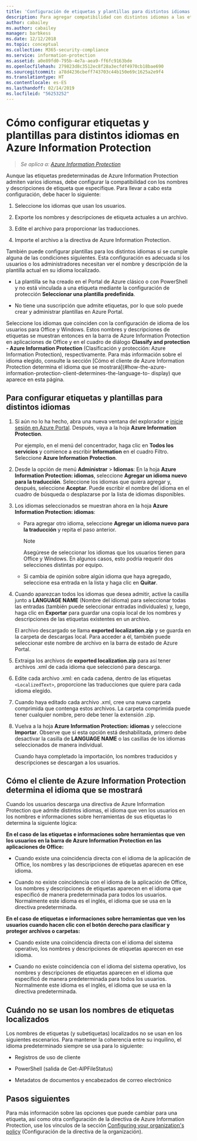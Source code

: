 ```yaml
---
title: 'Configuración de etiquetas y plantillas para distintos idiomas en Azure Information Protection: AIP'
description: Para agregar compatibilidad con distintos idiomas a las etiquetas que los usuarios ven en la barra de Information Protection y a todas las plantillas que ven, especifique los idiomas en la directiva de Azure Information Protection e importe las traducciones.
author: cabailey
ms.author: cabailey
manager: barbkess
ms.date: 12/12/2018
ms.topic: conceptual
ms.collection: M365-security-compliance
ms.service: information-protection
ms.assetid: a0e89fd0-795b-4e7a-aea9-ff6fc9163bde
ms.openlocfilehash: 279823d8c3512ec8f28a3ecfdf4970cb18bae690
ms.sourcegitcommit: a78d4236cbeff743703c44b150e69c1625a2e9f4
ms.translationtype: HT
ms.contentlocale: es-ES
ms.lasthandoff: 02/14/2019
ms.locfileid: "56253252"
---
```

# <a name="how-to-configure-labels-and-templates-for-different-languages-in-azure-information-protection"></a>Cómo configurar etiquetas y plantillas para distintos idiomas en Azure Information Protection

>*Se aplica a: [Azure Information Protection](https://azure.microsoft.com/pricing/details/information-protection)*

Aunque las etiquetas predeterminadas de Azure Information Protection admiten varios idiomas, debe configurar la compatibilidad con los nombres y descripciones de etiqueta que especifique. Para llevar a cabo esta configuración, debe hacer lo siguiente:

1. Seleccione los idiomas que usan los usuarios. 

2. Exporte los nombres y descripciones de etiqueta actuales a un archivo.

3. Edite el archivo para proporcionar las traducciones.

4. Importe el archivo a la directiva de Azure Information Protection.

También puede configurar plantillas para los distintos idiomas si se cumple alguna de las condiciones siguientes. Esta configuración es adecuada si los usuarios o los administradores necesitan ver el nombre y descripción de la plantilla actual en su idioma localizado.

- La plantilla se ha creado en el Portal de Azure clásico o con PowerShell y no está vinculada a una etiqueta mediante la configuración de protección **Seleccionar una plantilla predefinida**.

- No tiene una suscripción que admite etiquetas, por lo que solo puede crear y administrar plantillas en Azure Portal.

Seleccione los idiomas que coinciden con la configuración de idioma de los usuarios para Office y Windows. Estos nombres y descripciones de etiquetas se muestran entonces en la barra de Azure Information Protection en aplicaciones de Office y en el cuadro de diálogo **Classify and protection - Azure Information Protection** (Clasificación y protección: Azure Information Protection), respectivamente. Para más información sobre el idioma elegido, consulte la sección [Cómo el cliente de Azure Information Protection determina el idioma que se mostrará](#how-the-azure-information-protection-client-determines-the-language-to- display) que aparece en esta página. 

## <a name="to-configure-labels-and-templates-for-different-languages"></a>Para configurar etiquetas y plantillas para distintos idiomas

1. Si aún no lo ha hecho, abra una nueva ventana del explorador e [inicie sesión en Azure Portal](configure-policy.md#signing-in-to-the-azure-portal). Después, vaya a la hoja **Azure Information Protection**.
    
    Por ejemplo, en el menú del concentrador, haga clic en **Todos los servicios** y comience a escribir **Information** en el cuadro Filtro. Seleccione **Azure Information Protection**.

2. Desde la opción de menú **Administrar** > **Idiomas**: En la hoja **Azure Information Protection: idiomas**, seleccione **Agregar un idioma nuevo para la traducción**. Seleccione los idiomas que quiera agregar y, después, seleccione **Aceptar**. Puede escribir el nombre del idioma en el cuadro de búsqueda o desplazarse por la lista de idiomas disponibles.

3. Los idiomas seleccionados se muestran ahora en la hoja **Azure Information Protection: idiomas**:
    
    - Para agregar otro idioma, seleccione **Agregar un idioma nuevo para la traducción** y repita el paso anterior. 
        
        > [!NOTE]
        > Asegúrese de seleccionar los idiomas que los usuarios tienen para Office y Windows. En algunos casos, esto podría requerir dos selecciones distintas por equipo.
        
    - Si cambia de opinión sobre algún idioma que haya agregado, seleccione esa entrada en la lista y haga clic en **Quitar**.

4. Cuando aparezcan todos los idiomas que desea admitir, active la casilla junto a **LANGUAGE NAME** (Nombre del idioma) para seleccionar todas las entradas (también puede seleccionar entradas individuales) y, luego, haga clic en **Exportar** para guardar una copia local de los nombres y descripciones de las etiquetas existentes en un archivo. 
    
    El archivo descargado se llama **exported localization.zip** y se guarda en la carpeta de descargas local. Para acceder a él, también puede seleccionar este nombre de archivo en la barra de estado de Azure Portal.

5. Extraiga los archivos de **exported localization.zip** para así tener archivos .xml de cada idioma que seleccionó para descarga. 

6. Edite cada archivo .xml: en cada cadena, dentro de las etiquetas `<LocalizedText>`, proporcione las traducciones que quiere para cada idioma elegido. 

7. Cuando haya editado cada archivo .xml, cree una nueva carpeta comprimida que contenga estos archivos. La carpeta comprimida puede tener cualquier nombre, pero debe tener la extensión .zip.

8. Vuelva a la hoja **Azure Information Protection: idiomas** y seleccione **Importar**. Observe que si esta opción está deshabilitada, primero debe desactivar la casilla de **LANGUAGE NAME** o las casillas de los idiomas seleccionados de manera individual.
    
    Cuando haya completado la importación, los nombres traducidos y descripciones se descargan a los usuarios.

## <a name="how-the-azure-information-protection-client-determines-the-language-to-display"></a>Cómo el cliente de Azure Information Protection determina el idioma que se mostrará

Cuando los usuarios descarga una directiva de Azure Information Protection que admite distintos idiomas, el idioma que ven los usuarios en los nombres e informaciones sobre herramientas de sus etiquetas lo determina la siguiente lógica:

**En el caso de las etiquetas e informaciones sobre herramientas que ven los usuarios en la barra de Azure Information Protection en las aplicaciones de Office:**

- Cuando existe una coincidencia directa con el idioma de la aplicación de Office, los nombres y las descripciones de etiquetas aparecen en ese idioma.

- Cuando no existe coincidencia con el idioma de la aplicación de Office, los nombres y descripciones de etiquetas aparecen en el idioma que especificó de manera predeterminada para todos los usuarios. Normalmente este idioma es el inglés, el idioma que se usa en la directiva predeterminada.

**En el caso de etiquetas e informaciones sobre herramientas que ven los usuarios cuando hacen clic con el botón derecho para clasificar y proteger archivos o carpetas:**

- Cuando existe una coincidencia directa con el idioma del sistema operativo, los nombres y descripciones de etiquetas aparecen en ese idioma.

- Cuando no existe coincidencia con el idioma del sistema operativo, los nombres y descripciones de etiquetas aparecen en el idioma que especificó de manera predeterminada para todos los usuarios. Normalmente este idioma es el inglés, el idioma que se usa en la directiva predeterminada.

## <a name="when-localized-label-names-are-not-used"></a>Cuándo no se usan los nombres de etiquetas localizados

Los nombres de etiquetas (y subetiquetas) localizados no se usan en los siguientes escenarios. Para mantener la coherencia entre su inquilino, el idioma predeterminado siempre se usa para lo siguiente:

- Registros de uso de cliente

- PowerShell (salida de Get-AIPFileStatus)

- Metadatos de documentos y encabezados de correo electrónico


## <a name="next-steps"></a>Pasos siguientes

Para más información sobre las opciones que puede cambiar para una etiqueta, así como otra configuración de la directiva de Azure Information Protection, use los vínculos de la sección [Configuring your organization's policy](configure-policy.md#configuring-your-organizations-policy) (Configuración de la directiva de la organización).



